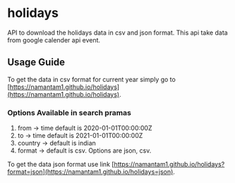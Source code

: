 # holidays

API to download the holidays data in csv and json format. This api take data from google calender api event.

## Usage Guide

To get the data in csv format for current year simply go to [https://namantam1.github.io/holidays](https://namantam1.github.io/holidays).

### Options Available in search pramas
  1. from -> time default is 2020-01-01T00:00:00Z
  2. to -> time default is 2021-01-01T00:00:00Z
  3. country -> default is indian
  4. format -> default is csv. Options are json, csv.

To get the data json format use link [https://namantam1.github.io/holidays?format=json](https://namantam1.github.io/holidays=json).

